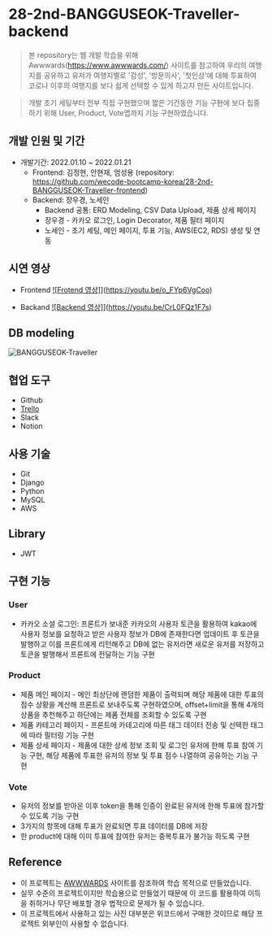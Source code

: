 # 28-2nd-BANGGUSEOK-Traveller-backend

> 본 repository는 웹 개발 학습을 위해 Awwwards(https://www.awwwards.com/) 사이트를 참고하여 우리의 여행지를 공유하고 유저가 여행지별로 '감성', '방문의사', '첫인상'에 대해 투표하여 코로나 이후의 여행지를 보다 쉽게 선택할 수 있게 하고자 만든 사이트입니다.

> 개발 초기 세팅부터 전부 직접 구현했으며 짧은 기간동안 기능 구현에 보다 집중하기 위해 User, Product, Vote앱까지 기능 구현하였습니다.


## 개발 인원 및 기간

+ 개발기간: 2022.01.10 ~ 2022.01.21
    + Frontend: 김정현, 안현재, 엄성용 (repository: https://github.com/wecode-bootcamp-korea/28-2nd-BANGGUSEOK-Traveller-frontend)
    + Backend: 장우경, 노세인
        + Backend 공통: ERD Modeling, CSV Data Upload, 제품 상세 페이지
        + 장우경 - 카카오 로그인, Login Decorator, 제품 필터 페이지
        + 노세인 - 초기 세팅, 메인 페이지, 투표 기능, AWS(EC2, RDS) 생성 및 연동


## 시연 영상

+ Frontend
[![Frotend 영상]](https://img.youtube.com/vi/o_FYp6VgCoo/0.jpg)](https://youtu.be/o_FYp6VgCoo)

+ Backand
[![Backend 영상]](https://img.youtube.com/vi/CrL0FQz1F7s/0.jpg)](https://youtu.be/CrL0FQz1F7s)


## DB modeling

![BANGGUSEOK-Traveller](https://user-images.githubusercontent.com/75561289/150669068-da7055ec-f329-46fc-9027-449d29a84856.png)


## 협업 도구

+ Github
+ [Trello](https://trello.com/b/PP6heeSF/our-sprint)
+ Slack
+ Notion


## 사용 기술

+ Git
+ Django
+ Python
+ MySQL
+ AWS

## Library

+ JWT


## 구현 기능

### User

+ 카카오 소셜 로그인: 프론트가 보내준 카카오의 사용자 토큰을 활용하여 kakao에 사용자 정보를 요청하고 받은 사용자 정보가 DB에 존재한다면 업데이트 후 토큰을 발행하고 이를 프론트에게 리턴해주고 DB에 없는 유저라면 새로운 유저를 저장하고 토큰을 발행해서 프론트에 전달하는 기능 구현

### Product

+ 제품 메인 페이지 - 메인 최상단에 랜덤한 제품이 출력되며 해당 제품에 대한 투표의 점수 상황을 계산해 프론트로 보내주도록 구현하였으며, offset+limit을 통해 4개의 상품을 추천해주고 하단에는 제품 전체를 조회할 수 있도록 구현
+ 제품 카테고리 페이지 - 프론트에 카테고리에 따른 태그 데이터 전송 및 선택한 태그에 따라 필터링 기능 구현
+ 제품 상세 페이지 - 제품에 대한 상세 정보 조회 및 로그인 유저에 한해 투표 참여 기능 구현, 해당 제품에 투표한 유저의 정보 및 투표 점수 나열하여 공유하는 기능 구현

### Vote

+ 유저의 정보를 받아온 이후 token을 통해 인증이 완료된 유저에 한해 투표에 참가할 수 있도록 기능 구현
+ 3가지의 항목에 대해 투표가 완료되면 투표 데이터를 DB에 저장
+ 한 product에 대해 이미 투표에 참여한 유저는 중복투표가 불가능 하도록 구현

## Reference

+ 이 프로젝트는 [AWWWARDS](https://www.awwwards.com/) 사이트를 참조하여 학습 목적으로 만들었습니다.
+ 실무 수준의 프로젝트이지만 학습용으로 만들었기 때문에 이 코드를 활용하여 이득을 취하거나 무단 배포할 경우 법적으로 문제가 될 수 있습니다.
+ 이 프로젝트에서 사용하고 있는 사진 대부분은 위코드에서 구매한 것이므로 해당 프로젝트 외부인이 사용할 수 없습니다.
